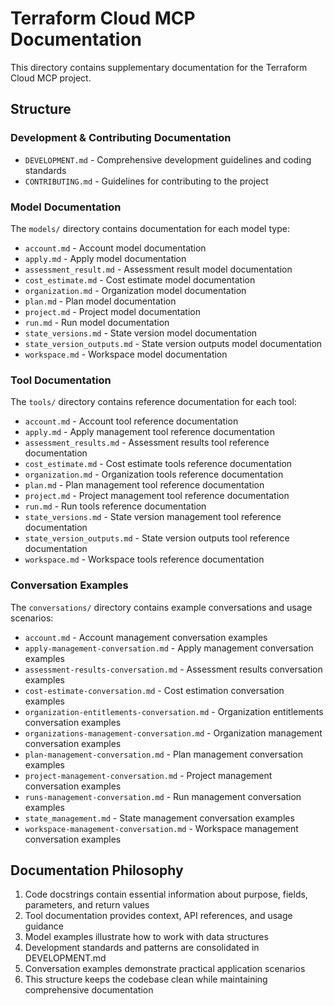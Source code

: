 # Terraform Cloud MCP Documentation

This directory contains supplementary documentation for the Terraform Cloud MCP project.

## Structure

### Development & Contributing Documentation
- `DEVELOPMENT.md` - Comprehensive development guidelines and coding standards
- `CONTRIBUTING.md` - Guidelines for contributing to the project

### Model Documentation
The `models/` directory contains documentation for each model type:
- `account.md` - Account model documentation
- `apply.md` - Apply model documentation
- `assessment_result.md` - Assessment result model documentation
- `cost_estimate.md` - Cost estimate model documentation
- `organization.md` - Organization model documentation  
- `plan.md` - Plan model documentation
- `project.md` - Project model documentation
- `run.md` - Run model documentation
- `state_versions.md` - State version model documentation
- `state_version_outputs.md` - State version outputs model documentation
- `workspace.md` - Workspace model documentation

### Tool Documentation
The `tools/` directory contains reference documentation for each tool:
- `account.md` - Account tool reference documentation
- `apply.md` - Apply management tool reference documentation
- `assessment_results.md` - Assessment results tool reference documentation
- `cost_estimate.md` - Cost estimate tools reference documentation
- `organization.md` - Organization tools reference documentation
- `plan.md` - Plan management tool reference documentation
- `project.md` - Project management tool reference documentation
- `run.md` - Run tools reference documentation
- `state_versions.md` - State version management tool reference documentation
- `state_version_outputs.md` - State version outputs tool reference documentation
- `workspace.md` - Workspace tools reference documentation

### Conversation Examples
The `conversations/` directory contains example conversations and usage scenarios:
- `account.md` - Account management conversation examples
- `apply-management-conversation.md` - Apply management conversation examples
- `assessment-results-conversation.md` - Assessment results conversation examples
- `cost-estimate-conversation.md` - Cost estimation conversation examples
- `organization-entitlements-conversation.md` - Organization entitlements conversation examples
- `organizations-management-conversation.md` - Organization management conversation examples
- `plan-management-conversation.md` - Plan management conversation examples
- `project-management-conversation.md` - Project management conversation examples
- `runs-management-conversation.md` - Run management conversation examples
- `state_management.md` - State management conversation examples
- `workspace-management-conversation.md` - Workspace management conversation examples

## Documentation Philosophy
1. Code docstrings contain essential information about purpose, fields, parameters, and return values
2. Tool documentation provides context, API references, and usage guidance
3. Model examples illustrate how to work with data structures
4. Development standards and patterns are consolidated in DEVELOPMENT.md
5. Conversation examples demonstrate practical application scenarios
6. This structure keeps the codebase clean while maintaining comprehensive documentation
